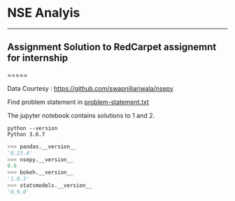 # NSE Analyis
-----
## Assignment Solution to RedCarpet assignemnt for internship
=====

Data Courtesy : <https://github.com/swapniljariwala/nsepy>


Find problem statement in [problem-statement.txt](https://github.com/syashakash/python-test/blob/master/problem-statement.txt)

The jupyter notebook contains solutions to 1 and 2.

```
python --version
Python 3.6.7
```

```python
>>> pandas.__version__
'0.23.4'
>>> nsepy.__version__
0.6
>>> bokeh.__version__
'1.0.3'
>>> statsmodels.__version__
'0.9.0'
```


